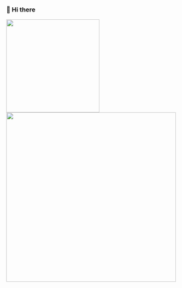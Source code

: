 ### 👋 Hi there

<img src="https://github-readme-stats.vercel.app/api?username=SHUAXINDIARY&theme=dracula" height="247" />    
<img src="https://github-readme-stats.vercel.app/api/top-langs/?username=SHUAXINDIARY&layout=compact&theme=dracula" width="450"/>
